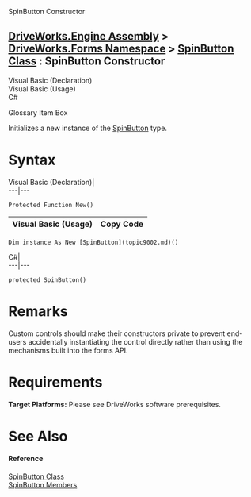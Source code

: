 SpinButton Constructor   
  
[DriveWorks.Engine Assembly](topic2156.md) > [DriveWorks.Forms Namespace](topic7266.md) > [SpinButton Class](topic9002.md) : SpinButton Constructor  
---  
  
Visual Basic (Declaration)    
Visual Basic (Usage)    
C# 

Glossary Item Box

Initializes a new instance of the [SpinButton](topic9002.md) type. 

# Syntax

Visual Basic (Declaration)|   
---|---  
      
    
    Protected Function New()  
  
Visual Basic (Usage)| Copy Code  
---|---  
      
    
    Dim instance As New [SpinButton](topic9002.md)()  
  
C#|   
---|---  
      
    
    protected SpinButton()  
  
# Remarks

Custom controls should make their constructors private to prevent end-users accidentally instantiating the control directly rather than using the mechanisms built into the forms API.

# Requirements

**Target Platforms:** Please see DriveWorks software prerequisites.

# See Also

#### Reference

[SpinButton Class](topic9002.md)   
[SpinButton Members](topic9003.md)


